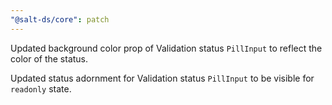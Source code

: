 ```yaml
---
"@salt-ds/core": patch
---
```


Updated background color prop of Validation status `PillInput` to reflect the color of the status.

Updated status adornment for Validation status `PillInput` to be visible for `readonly` state.
